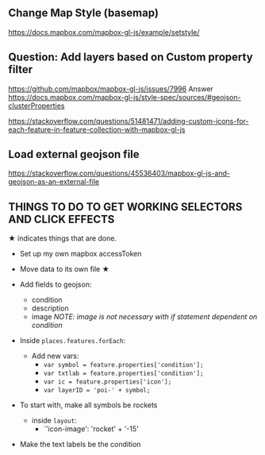 ## Change Map Style (basemap)
https://docs.mapbox.com/mapbox-gl-js/example/setstyle/ 

## Question: Add layers based on Custom property filter
https://github.com/mapbox/mapbox-gl-js/issues/7996
Answer 
https://docs.mapbox.com/mapbox-gl-js/style-spec/sources/#geojson-clusterProperties

https://stackoverflow.com/questions/51481471/adding-custom-icons-for-each-feature-in-feature-collection-with-mapbox-gl-js

## Load external geojson file
https://stackoverflow.com/questions/45536403/mapbox-gl-js-and-geojson-as-an-external-file 

## THINGS TO DO TO GET WORKING SELECTORS AND CLICK EFFECTS

&#9733; indicates things that are done.

* Set up my own mapbox accessToken

* Move data to its own file  &#9733; 

* Add fields to geojson:
  * condition
  * description
  * image *NOTE: image is not necessary with if statement dependent on condition*

* Inside `places.features.forEach`:
  * Add new vars:
    * `var symbol = feature.properties['condition'];`
    * `var txtlab = feature.properties['condition'];`
    * `var ic = feature.properties['icon'];`
    * `var layerID = 'poi-' + symbol;`

* To start with, make all symbols be rockets
  * inside `layout`:
    * `'icon-image': 'rocket' + '-15'

* Make the text labels be the condition
  
